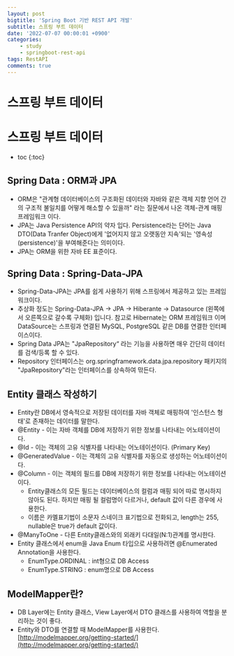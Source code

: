 ```yaml
---
layout: post
bigtitle: 'Spring Boot 기반 REST API 개발'
subtitle: 스프링 부트 데이터
date: '2022-07-07 00:00:01 +0900'
categories:
    - study
    - springboot-rest-api
tags: RestAPI
comments: true
---
```


# 스프링 부트 데이터

# 스프링 부트 데이터 
* toc
{:toc}

## Spring Data : ORM과 JPA
+ ORM은 "관계형 데이터베이스의 구조화된 데이터와 자바와 같은 객체 지향 언어 간의 구조적 불일치를 어떻게 해소할 수 있을까" 라는 질문에서 나온 객체-관계 매핑 프레임워크 이다.
+ JPA는 Java Persistence API의 약자 입다. Persistence라는 단어는 Java DTO(Data Tranfer Object)에게 '없어지지 않고 오랫동안 지속'되는 '영속성(persistence)'을 부여해준다는 의미이다.
+ JPA는 ORM을 위한 자바 EE 표준이다.

## Spring Data : Spring-Data-JPA
+ Spring-Data-JPA는 JPA를 쉽게 사용하기 위해 스프링에서 제공하고 있는 프레임워크이다.
+ 추상화 정도는 Spring-Data-JPA -> JPA -> Hiberante -> Datasource (왼쪽에서 오른쪽으로 갈수록 구체화) 입니다. 참고로 Hibernate는 ORM 프레임워크 이며 DataSource는 스프링과 연결된 MySQL, PostgreSQL 같은 DB를 연결한 인터페이스이다.
+ Spring Data JPA는 "JpaRepository“ 라는 기능을 사용하면 매우 간단히 데이터를 검색/등록 할 수 있다.
+ Repository 인터페이스는 org.springframework.data.jpa.repository 패키지의 "JpaRepository"라는 인터페이스를 상속하여 맊든다.

## Entity 클래스 작성하기
+ Entity란 DB에서 영속적으로 저장된 데이터를 자바 객체로 매핑하여 '인스턴스 형태'로 존재하는 데이터를 말한다.
+ @Entity - 이는 자바 객체를 DB에 저장하기 위한 정보를 나타내는 어노테이션이다.
+ @Id - 이는 객체의 고유 식별자를 나타내는 어노테이션이다. (Primary Key)
+ @GeneratedValue - 이는 객체의 고유 식별자를 자동으로 생성하는 어노테이션이다.
+ @Column - 이는 객체의 필드를 DB에 저장하기 위한 정보를 나타내는 어노테이션이다.
  + Entity클래스의 모든 필드는 데이터베이스의 컬럼과 매핑 되어 따로 명시하지 않아도 된다. 하지만 매핑 될 컬럼명이 다르거나, default 값이 다른 경우에 사용한다.
  + 이름은 카멜표기법이 소문자 스네이크 표기법으로 전화되고, length는 255, nullable은 true가 default 값이다.
+ @ManyToOne - 다른 Entity클래스와의 외래키 다대일(N:1)관계를 명시한다.
+ Entity 클래스에서 enum을 Java Enum 타입으로 사용하려면 @Enumerated Annotation을 사용한다.
  + EnumType.ORDINAL : int형으로 DB Access
  + EnumType.STRING : enum명으로 DB Access

## ModelMapper란?
+ DB Layer에는 Entity 클래스, View Layer에서 DTO 클래스를 사용하여 역할을 분리하는 것이 좋다.
+ Entity와 DTO를 연결할 때 ModelMapper를 사용한다. [http://modelmapper.org/getting-started/](http://modelmapper.org/getting-started/)
